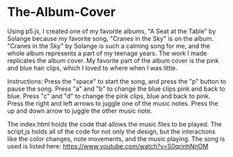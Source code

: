 # The-Album-Cover
Using p5.js, I created one of my favorite albums, "A Seat at the Table" by Solange because my favorite song, "Cranes in the Sky" is on the album. "Cranes in the Sky" by Solange is such a calming song for me, and the whole album represents a part of my teenage years. The work I made replicates the album cover. My favorite part of the album cover is the pink and blue hair clips, which I loved to where when I was little.

Instructions: Press the "space" to start the song, and press the "p" button to pause the song. Press "a" and "b" to change the blue clips pink and back to blue. Press "c" and "d" to change the pink clips, blue and back to pink. Press the right and left arrows to juggle one of the music notes. Press the up and down arrow to juggle the other music note. 

The index.html holds the code that allows the music files to be played.
The script,js holds all of the code for not only the design, but the interactions like the color changes, note movements, and the music playing.
The song is used is listed here: https://www.youtube.com/watch?v=S0qrinhNnOM
